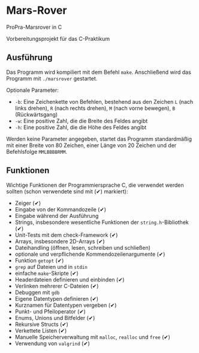 # Mars-Rover

ProPra-Marsrover in C

Vorbereitungsprojekt für das C-Praktikum

## Ausführung

Das Programm wird kompiliert mit dem Befehl `make`. Anschließend wird das Programm mit `./marsrover` gestartet.

Optionale Parameter:

- `-b`: Eine Zeichenkette von Befehlen, bestehend aus den Zeichen `L` (nach links drehen), `R` (nach rechts drehen), `M` (nach vorne bewegen), `B` (Rückwärtsgang)
- `-w`: Eine positive Zahl, die die Breite des Feldes angibt
- `-h`: Eine positive Zahl, die die Höhe des Feldes angibt

Werden keine Parameter angegeben, startet das Programm standardmäßig mit einer Breite von 80 Zeichen, einer Länge von 20 Zeichen und der Befehlsfolge `MMLBBBBRMM`.

## Funktionen

Wichtige Funktionen der Programmiersprache C, die verwendet werden sollten (schon verwendete sind mit (✔) markiert):

- Zeiger (✔)
- Eingabe von der Kommandozeile (✔)
- Eingabe während der Ausführung
- Strings, insbesondere wesentliche Funktionen der `string.h`-Bibliothek (✔)
- Unit-Tests mit dem check-Framework (✔)
- Arrays, insbesondere 2D-Arrays (✔)
- Dateihandling (öffnen, lesen, schreiben und schließen)
- optionale und verpflichende Kommendozeilenargumente (✔)
- Funktion `getopt` (✔)
- `grep` auf Dateien und in `stdin`
- einfache `make`-Skripte (✔)
- Headerdateien definieren und einbinden (✔)
- Verlinken mehrerer C-Dateien (✔)
- Debuggen mit `gdb`
- Eigene Datentypen definieren (✔)
- Kurznamen für Datentypen vergeben (✔)
- Punkt- und Pfeiloperator (✔)
- Enums, Unions und Bitfelder (✔)
- Rekursive Structs (✔)
- Verkettete Listen (✔)
- Manuelle Speicherverwaltung mit `malloc`, `realloc` und `free` (✔)
- Verwendung von `valgrind` (✔)
